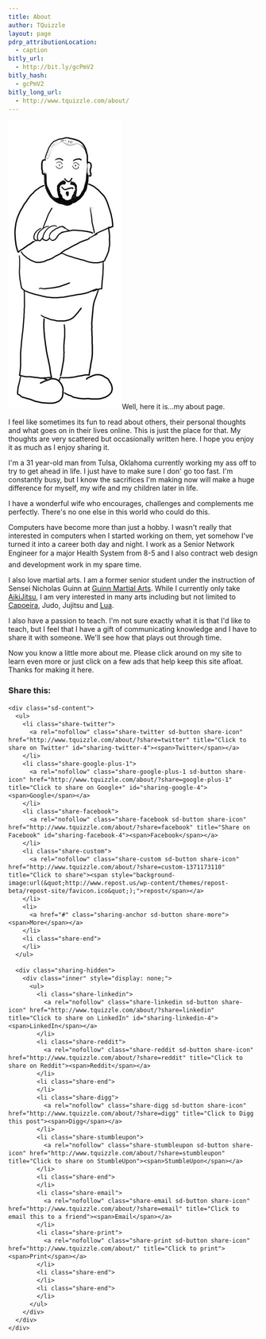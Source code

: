 ```yaml
---
title: About
author: TQuizzle
layout: page
pdrp_attributionLocation:
  - caption
bitly_url:
  - http://bit.ly/gcPmV2
bitly_hash:
  - gcPmV2
bitly_long_url:
  - http://www.tquizzle.com/about/
---
```

<img id="image25" src="/images/TQ_Cartoon_small.jpg" alt="Me...the Comic Version" class="alignright" style="background:transparent !important;" data-recalc-dims="1" />Well, here it is...my about page.

I feel like sometimes its fun to read about others, their personal thoughts and what goes on in their lives online. This is just the place for that. My thoughts are very scattered but occasionally written here. I hope you enjoy it as much as I enjoy sharing it.

I'm a 31 year-old man from Tulsa, Oklahoma currently working my ass off to try to get ahead in life. I just have to make sure I don' go too fast. I'm constantly busy, but I know the sacrifices I'm making now will make a huge difference for myself, my wife and my children later in life.

I have a wonderful wife who encourages, challenges and complements me perfectly. There's no one else in this world who could do this.

Computers have become more than just a hobby. I wasn't really that interested in computers when I started working on them, yet somehow I've turned it into a career both day and night. I work as a Senior Network Engineer for a major Health System from 8-5 and I also contract web design and development work in my spare time.

I also love martial arts. I am a former senior student under the instruction of Sensei Nicholas Guinn at <a rel="nofollow" target="_blank" href="http://www.guinnmartialarts.com">Guinn Martial Arts</a>. While I currently only take <a rel="nofollow" target="_blank" href="http://www.aikitulsa.com/">AikiJitsu</a>, I am very interested in many arts including but not limited to <a rel="nofollow" target="_blank" href="http://www.capoeira.com/">Capoeira</a>, Judo, Jujitsu and <a rel="nofollow" target="_blank" href="http://www.hawaiianlua.com/">Lua</a>.

I also have a passion to teach. I'm not sure exactly what it is that I'd like to teach, but I feel that I have a gift of communicating knowledge and I have to share it with someone. We'll see how that plays out through time.

Now you know a little more about me. Please click around on my site to learn even more or just click on a few ads that help keep this site afloat. Thanks for making it here.

<div class="sharedaddy sd-sharing-enabled">
  <div class="robots-nocontent sd-block sd-social sd-social-icon-text sd-sharing">
    <h3 class="sd-title">
      Share this:
    </h3>
    
    <div class="sd-content">
      <ul>
        <li class="share-twitter">
          <a rel="nofollow" class="share-twitter sd-button share-icon" href="http://www.tquizzle.com/about/?share=twitter" title="Click to share on Twitter" id="sharing-twitter-4"><span>Twitter</span></a>
        </li>
        <li class="share-google-plus-1">
          <a rel="nofollow" class="share-google-plus-1 sd-button share-icon" href="http://www.tquizzle.com/about/?share=google-plus-1" title="Click to share on Google+" id="sharing-google-4"><span>Google</span></a>
        </li>
        <li class="share-facebook">
          <a rel="nofollow" class="share-facebook sd-button share-icon" href="http://www.tquizzle.com/about/?share=facebook" title="Share on Facebook" id="sharing-facebook-4"><span>Facebook</span></a>
        </li>
        <li class="share-custom">
          <a rel="nofollow" class="share-custom sd-button share-icon" href="http://www.tquizzle.com/about/?share=custom-1371173110" title="Click to share"><span style="background-image:url(&quot;http://www.repost.us/wp-content/themes/repost-beta/repost-site/favicon.ico&quot;);">repost</span></a>
        </li>
        <li>
          <a href="#" class="sharing-anchor sd-button share-more"><span>More</span></a>
        </li>
        <li class="share-end">
        </li>
      </ul>
      
      <div class="sharing-hidden">
        <div class="inner" style="display: none;">
          <ul>
            <li class="share-linkedin">
              <a rel="nofollow" class="share-linkedin sd-button share-icon" href="http://www.tquizzle.com/about/?share=linkedin" title="Click to share on LinkedIn" id="sharing-linkedin-4"><span>LinkedIn</span></a>
            </li>
            <li class="share-reddit">
              <a rel="nofollow" class="share-reddit sd-button share-icon" href="http://www.tquizzle.com/about/?share=reddit" title="Click to share on Reddit"><span>Reddit</span></a>
            </li>
            <li class="share-end">
            </li>
            <li class="share-digg">
              <a rel="nofollow" class="share-digg sd-button share-icon" href="http://www.tquizzle.com/about/?share=digg" title="Click to Digg this post"><span>Digg</span></a>
            </li>
            <li class="share-stumbleupon">
              <a rel="nofollow" class="share-stumbleupon sd-button share-icon" href="http://www.tquizzle.com/about/?share=stumbleupon" title="Click to share on StumbleUpon"><span>StumbleUpon</span></a>
            </li>
            <li class="share-end">
            </li>
            <li class="share-email">
              <a rel="nofollow" class="share-email sd-button share-icon" href="http://www.tquizzle.com/about/?share=email" title="Click to email this to a friend"><span>Email</span></a>
            </li>
            <li class="share-print">
              <a rel="nofollow" class="share-print sd-button share-icon" href="http://www.tquizzle.com/about/" title="Click to print"><span>Print</span></a>
            </li>
            <li class="share-end">
            </li>
            <li class="share-end">
            </li>
          </ul>
        </div>
      </div>
    </div>
  </div>
</div>